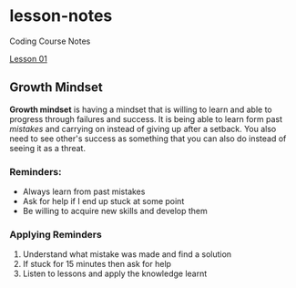 # lesson-notes
Coding Course Notes

[Lesson 01](https://liam02walker.github.io/reading-notes/lesson-01.md)

## Growth Mindset
**Growth mindset** is having a mindset that is willing to learn and able to progress through failures and success.
It is being able to learn form past _mistakes_ and carrying on instead of giving up after a setback.
You also need to see other's success as something that you can also do instead of seeing it as a threat.

### Reminders:
- Always learn from past mistakes
- Ask for help if I end up stuck at some point
- Be willing to acquire new skills and develop them

### Applying Reminders
1. Understand what mistake was made and find a solution
2. If stuck for 15 minutes then ask for help
3. Listen to lessons and apply the knowledge learnt

